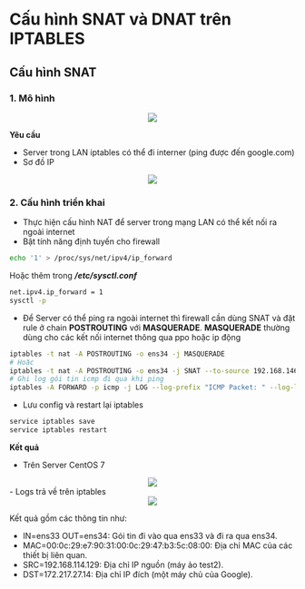 # Cấu hình SNAT và DNAT trên IPTABLES
## Cấu hình SNAT
### 1. Mô hình

<div style="text-align: center;">
    <img src="https://imgur.com/v67wAYx.jpg">
</div>

 **Yêu cầu**
-  Server trong LAN iptables có thể đi interner (ping được đến google.com)
- Sơ đồ IP 
<div style="text-align: center;">
    <img src="https://imgur.com/MuFVCMl.jpg">
</div>

### 2. Cấu hình triển khai
- Thực hiện cấu hình NAT để server trong mạng LAN có thể kết nối ra ngoài internet
- Bật tính năng định tuyến cho firewall
```sh
echo '1' > /proc/sys/net/ipv4/ip_forward
```
Hoặc thêm trong ***/etc/sysctl.conf***
```sh
net.ipv4.ip_forward = 1
sysctl -p
```
- Để Server có thể ping ra ngoài internet thì firewall cần dùng SNAT và đặt rule ở chain **POSTROUTING** với **MASQUERADE**. **MASQUERADE** thường dùng cho các kết nối internet thông qua ppo hoặc ip động
```sh
iptables -t nat -A POSTROUTING -o ens34 -j MASQUERADE
# Hoặc 
iptables -t nat -A POSTROUTING -o ens34 -j SNAT --to-source 192.168.146.214
# Ghi log gói tin icmp đi qua khi ping 
iptables -A FORWARD -p icmp -j LOG --log-prefix "ICMP Packet: " --log-level 4
```
- Lưu config và restart lại iptables
```sh
service iptables save
service iptables restart
```
**Kết quả**
- Trên Server CentOS 7
<div style="text-align: center;">
    <img src="https://imgur.com/AmCW5bf.jpg">
</div>
- Logs trả về trên iptables
<div style="text-align: center;">
    <img src="https://imgur.com/uNeWLWq.jpg">
</div>

Kết quả gồm các thông tin như:
- IN=ens33 OUT=ens34: Gói tin đi vào qua ens33 và đi ra qua ens34.
- MAC=00:0c:29:e7:90:31:00:0c:29:47:b3:5c:08:00: Địa chỉ MAC của các thiết bị liên quan.
- SRC=192.168.114.129: Địa chỉ IP nguồn (máy ảo test2).
- DST=172.217.27.14: Địa chỉ IP đích (một máy chủ của Google).